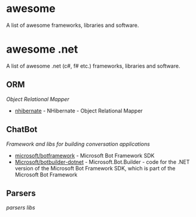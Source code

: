# awesome

A list of awesome frameworks, libraries and software.

# awesome .net

A list of awesome .net (c#, f# etc.) frameworks, libraries and software.

## ORM
*Object Relational Mapper*

* [nhibernate](https://github.com/nhibernate/nhibernate-core) - NHibernate - Object Relational Mapper

## ChatBot
*Framework and libs for building conversation applications*

* [microsoft/botframework](https://github.com/microsoft/botframework-sdk) - Microsoft Bot Framework SDK
* [Microsoft/botbuilder-dotnet](https://github.com/Microsoft/botbuilder-dotnet) - Microsoft.Bot.Builder - code for the .NET version of the Microsoft Bot Framework SDK, which is part of the Microsoft Bot Framework

## Parsers
*parsers libs*
